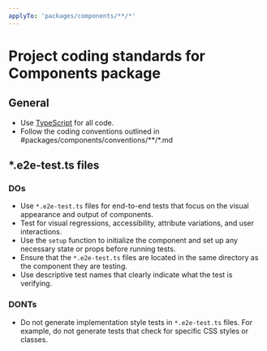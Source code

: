 ```yaml
---
applyTo: 'packages/components/**/*'
---
```


# Project coding standards for Components package

## General

- Use [TypeScript](https://www.typescriptlang.org/) for all code.
- Follow the coding conventions outlined in #packages/components/conventions/**/*.md

## *.e2e-test.ts files

### DOs
- Use `*.e2e-test.ts` files for end-to-end tests that focus on the visual appearance and output of components.
- Test for visual regressions, accessibility, attribute variations, and user interactions.
- Use the `setup` function to initialize the component and set up any necessary state or props before running tests.
- Ensure that the `*.e2e-test.ts` files are located in the same directory as the component they are testing.
- Use descriptive test names that clearly indicate what the test is verifying.

### DONTs
- Do not generate implementation style tests in `*.e2e-test.ts` files. For example, do not generate tests that check for specific CSS styles or classes.
